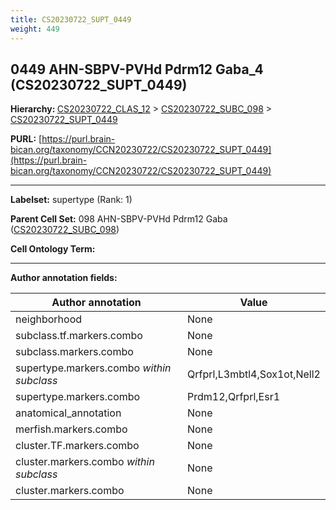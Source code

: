 ```yaml
---
title: CS20230722_SUPT_0449
weight: 449
---
```

## 0449 AHN-SBPV-PVHd Pdrm12 Gaba_4 (CS20230722_SUPT_0449)
<b>Hierarchy: </b>
[CS20230722_CLAS_12](../CS20230722_CLAS_12) >
[CS20230722_SUBC_098](../CS20230722_SUBC_098) >
[CS20230722_SUPT_0449](../CS20230722_SUPT_0449)

**PURL:** [https://purl.brain-bican.org/taxonomy/CCN20230722/CS20230722_SUPT_0449](https://purl.brain-bican.org/taxonomy/CCN20230722/CS20230722_SUPT_0449)

---


**Labelset:** supertype (Rank: 1)

**Parent Cell Set:** 098 AHN-SBPV-PVHd Pdrm12 Gaba ([CS20230722_SUBC_098](../CS20230722_SUBC_098))



**Cell Ontology Term:** 

[MARKER GENES.]: #


---

[TRANSFERRED ANNOTATIONS.]: #


[AUTHOR ANNOTATION FIELDS.]: #


**Author annotation fields:**

| Author annotation | Value |
|-------------------|-------|
|neighborhood|None|
|subclass.tf.markers.combo|None|
|subclass.markers.combo|None|
|supertype.markers.combo _within subclass_|Qrfprl,L3mbtl4,Sox1ot,Nell2|
|supertype.markers.combo|Prdm12,Qrfprl,Esr1|
|anatomical_annotation|None|
|merfish.markers.combo|None|
|cluster.TF.markers.combo|None|
|cluster.markers.combo _within subclass_|None|
|cluster.markers.combo|None|
